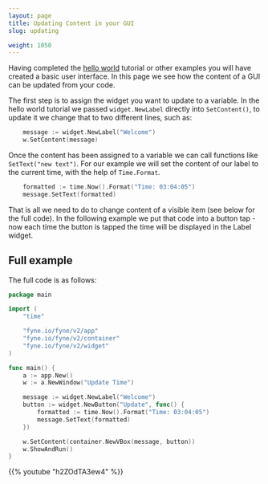 ```yaml
---
layout: page
title: Updating Content in your GUI
slug: updating

weight: 1050
---
```


Having completed the [hello world](/started/hello) tutorial or other
examples you will have created a basic user interface. In this page
we see how the content of a GUI can be updated from your code.

The first step is to assign the widget you want to update to a
variable. In the hello world tutorial we passed `widget.NewLabel`
directly into `SetContent()`, to update it we change that to two
different lines, such as:

```go
	message := widget.NewLabel("Welcome")
	w.SetContent(message)
```

Once the content has been assigned to a variable we can call functions
like `SetText("new text")`. For our example we will set the
content of our label to the current time, with the help of
`Time.Format`.

```go
	formatted := time.Now().Format("Time: 03:04:05")
	message.SetText(formatted)
```

That is all we need to do to change content of a visible item (see below for the full code).
In the following example we put that code into a button tap - now each time the
button is tapped the time will be displayed in the Label widget.

## Full example

The full code is as follows:

```go
package main

import (
	"time"

	"fyne.io/fyne/v2/app"
	"fyne.io/fyne/v2/container"
	"fyne.io/fyne/v2/widget"
)

func main() {
	a := app.New()
	w := a.NewWindow("Update Time")

	message := widget.NewLabel("Welcome")
	button := widget.NewButton("Update", func() {
		formatted := time.Now().Format("Time: 03:04:05")
		message.SetText(formatted)
	})

	w.SetContent(container.NewVBox(message, button))
	w.ShowAndRun()
}
```

{{% youtube "h2ZOdTA3ew4" %}}
